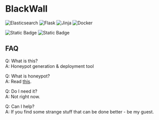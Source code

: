 # BlackWall
![Elasticsearch](https://img.shields.io/badge/elasticsearch-%230377CC.svg?style=for-the-badge&logo=elasticsearch&logoColor=white)
![Flask](https://img.shields.io/badge/flask-%23000.svg?style=for-the-badge&logo=flask&logoColor=white)
![Jinja](https://img.shields.io/badge/jinja-white.svg?style=for-the-badge&logo=jinja&logoColor=black)
![Docker](https://img.shields.io/badge/docker-%230db7ed.svg?style=for-the-badge&logo=docker&logoColor=white)

![Static Badge](https://img.shields.io/badge/python-v3.13-blue)
![Static Badge](https://img.shields.io/badge/paramiko-v3.5.1-blue)

## FAQ

Q: What is this?
<br>
A: Honeypot generation &amp; deployment tool

Q: What is honeypot?
<br>
A: Read [this](https://en.wikipedia.org/wiki/Honeypot_(computing)).

Q: Do I need it?
<br>
A: Not right now.

Q: Can I help?
<br>
A: If you find some strange stuff that can be done better - be my guest.